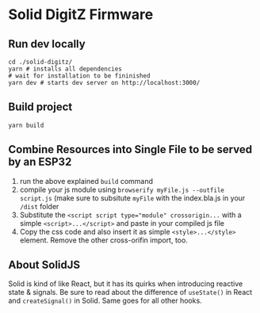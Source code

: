 # Solid DigitZ Firmware

## Run dev locally

```shell
cd ./solid-digitz/
yarn # installs all dependencies
# wait for installation to be fininished
yarn dev # starts dev server on http://localhost:3000/
```

## Build project

```shell
yarn build
```

## Combine Resources into Single File to be served by an ESP32

1. run the above explained `build` command
2. compile your js module using `browserify myFile.js --outfile script.js` (make sure to subsitute `myFile` with the index.bla.js in your `/dist` folder
3. Substitute the `<script script type="module" crossorigin...` with a simple `<script>...</script>` and paste in your compiled js file
4. Copy the css code and also insert it as simple `<style>...</style>` element. Remove the other cross-orifin import, too.

## About SolidJS

Solid is kind of like React, but it has its quirks when introducing reactive state & signals. Be sure to read about the difference of `useState()` in React and `createSignal()` in Solid. Same goes for all other hooks.
